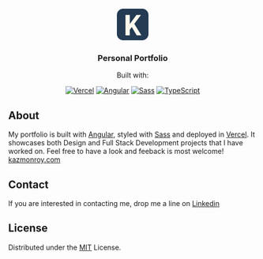 <a name="readme-top"></a>

<div align="center">
  <a href="https://kazmonroy.com">
    <img src="/src/assets/logo.svg" alt="Kaz Monroy Logo" width="64" height="64">
  </a>

<h3 align="center">Personal Portfolio</h3>
<p align="center">
  Built with:
</p>
<p align="center">
    <a href="https://vercel.com/"><img src="https://img.shields.io/badge/Vercel-v.32-2181C1?&logo=vercel" alt="Vercel"></a>
    <a href="https://angular.io/"><img src="https://img.shields.io/badge/Angular-v16-2181C1?&logo=angular&logoColor=white" alt="Angular"></a>
    <a href="https://sass-lang.com/"><img src="https://img.shields.io/badge/Sass-v1.69-2181C1?&logo=sass&logoColor=white" alt="Sass"></a>
    <a href="https://www.typescriptlang.org/"><img src="https://img.shields.io/badge/TypeScript-v5-2181C1?&logo=typescript&logoColor=white" alt="TypeScript"></a>
</p>

</div>

## About

My portfolio is built with [Angular](https://angular.io/), styled with [Sass](https://sass-lang.com/) and deployed in [Vercel](https://vercel.com/). It showcases both Design and Full Stack Development projects that I have worked on. Feel free to have a look and feeback is most welcome! [kazmonroy.com](https://www.kazmonroy.com/)

## Contact

If you are interested in contacting me, drop me a line on [Linkedin](https://www.linkedin.com/in/katherinemonroy/)

## License

Distributed under the [MIT](https://choosealicense.com/licenses/mit/) License.

